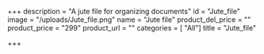 +++
description = "A jute file for organizing documents"
id = "Jute_file"
image = "/uploads/Jute_file.png"
name = "Jute file"
product_del_price = ""
product_price = "299"
product_url = ""
categories = [ "All"]
title = "Jute_file"

+++